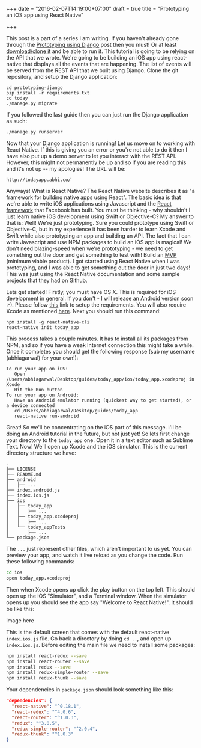 +++
date = "2016-02-07T14:19:00+07:00"
draft = true
title = "Prototyping an iOS app using React Native"

+++

This post is a part of a series I am writing. If you haven't already gone through the [Prototyping using Django](/prototying-django) post then you must! Or at least [download/clone it](https://github.com/AbhiAgarwal/prototyping-django) and be able to run it. This tutorial is going to be relying on the API that we wrote. We're going to be building an iOS app using react-native that displays all the events that are happening. The list of events will be served from the REST API that we built using Django. Clone the git repository, and setup the Django application:

```
cd prototyping-django
pip install -r requirements.txt
cd today
./manage.py migrate
```

If you followed the last guide then you can just run the Django application as such:

```
./manage.py runserver
```

Now that your Django application is running! Let us move on to working with React Native. If this is giving you an error or you're not able to do it then I have also put up a demo server to let you interact with the REST API. However, this might not permanently be up and so if you are reading this and it's not up -- my apologies! The URL will be:

```
http://todayapp.abhi.co/
```

Anyways! What is React Native? The React Native website describes it as "a framework for building native apps using React". The basic idea is that we're able to write iOS applications using Javascript and the [React framework](https://facebook.github.io/react/) that Facebook has built. You must be thinking - why shouldn't I just learn native iOS development using Swift or Objective-C? My answer to that is: Well! We're just prototyping. Sure you could prototype using Swift or Objective-C, but in my experience it has been harder to learn Xcode and Swift while also prototyping an app and building an API. The fact that I can write Javascript and use NPM packages to build an iOS app is magical! We don't need blazing-speed when we're prototyping - we need to get something out the door and get something to test with! Build an [MVP](https://en.wikipedia.org/wiki/Minimum_viable_product) (minimum viable product). I got started using React Native when I was prototyping, and I was able to get something out the door in just two days! This was just using the React Native documentation and some sample projects that they had on Github.

Lets get started! Firstly, you must have OS X. This is required for iOS development in general. If you don't - I will release an Android version soon :-). Please follow [this](https://facebook.github.io/react-native/docs/getting-started.html#requirements) link to setup the requirements. You will also require Xcode as mentioned [here](https://facebook.github.io/react-native/docs/getting-started.html#ios-setup). Next you should run this command:

```
npm install -g react-native-cli
react-native init today_app
```

This process takes a couple minutes. It has to install all its packages from NPM, and so if you have a weak Internet connection this might take a while. Once it completes you should get the following response (sub my username (abhiagarwal) for your own!):

```
To run your app on iOS:
   Open /Users/abhiagarwal/Desktop/guides/today_app/ios/today_app.xcodeproj in Xcode
   Hit the Run button
To run your app on Android:
   Have an Android emulator running (quickest way to get started), or a device connected
   cd /Users/abhiagarwal/Desktop/guides/today_app
   react-native run-android
```

Great! So we'll be concentrating on the iOS part of this message. I'll be doing an Android tutorial in the future, but not just yet! So lets first change your directory to the `today_app` one. Open it in a text editor such as Sublime Text. Now! We'll open up Xcode and the iOS simulator. This is the current directory structure we have:

```
.
├── LICENSE
├── README.md
├── android
│   ├── ...
├── index.android.js
├── index.ios.js
├── ios
│   ├── today_app
│   │   ├── ...
│   ├── today_app.xcodeproj
│   │   ├── ...
│   └── today_appTests
│       ├── ...
└── package.json
```

The `...` just represent other files, which aren't important to us yet. You can preview your app, and watch it live reload as you change the code. Run these following commands:

```bash
cd ios
open today_app.xcodeproj
```

Then when Xcode opens up click the play button on the top left. This should open up the iOS "Simulator", and a Terminal window. When the simulator opens up you should see the app say "Welcome to React Native!". It should be like this:

image here

This is the default screen that comes with the default react-native `index.ios.js` file. Go back a directory by doing `cd ..`, and open up `index.ios.js`. Before editing the main file we need to install some packages:

```bash
npm install react-redux --save
npm install react-router --save
npm install redux --save
npm install redux-simple-router --save
npm install redux-thunk --save
```

Your dependencies in `package.json` should look something like this:

```json
"dependencies": {
  "react-native": "^0.18.1",
  "react-redux": "^4.0.6",
  "react-router": "^1.0.3",
  "redux": "^3.0.5",
  "redux-simple-router": "^2.0.4",
  "redux-thunk": "^1.0.3"
}
```
